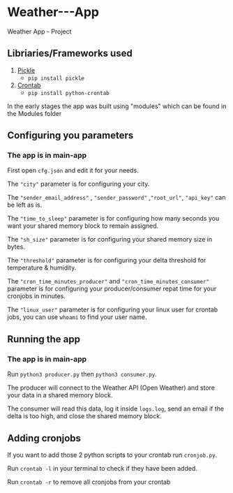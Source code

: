 # Weather---App
Weather App - Project

## Libriaries/Frameworks used

1. [Pickle](https://docs.python.org/3/library/pickle.html)
    - `pip install pickle`
2. [Crontab](https://pypi.org/project/python-crontab/)
    - `pip install python-crontab`

In the early stages the app was built using "modules" which can be found in the Modules folder

## Configuring you parameters

### The app is in main-app

First open `cfg.json` and edit it for your needs.

The `"city"` parameter is for configuring your city.

The `"sender_email_address"` , `"sender_password"` ,`"root_url"`, `"api_key"` can be left as is.

The `"time_to_sleep"` parameter is for configuring how many seconds you want your shared memory block to remain assigned.

The `"sh_size"` parameter is for configuring your shared memory size in bytes.

The `"threshold"` parameter is for configuring your delta threshold for temperature & humidity.

The `"cron_time_minutes_producer"` and `"cron_time_minutes_consumer"` parameter is for configuring your producer/consumer repat time for your cronjobs in minutes.

The `"linux_user"` parameter is for configuring your linux user for crontab jobs, you can use `whoami` to find your user name.

## Running the app

### The app is in main-app

Run `python3 producer.py` then `python3 consumer.py`. 

The producer will connect to the Weather API (Open Weather) and store your data in a shared memory block.

The consumer will read this data, log it inside `logs.log`, send an email if the delta is too high, and close the shared memory block.

## Adding cronjobs

If you want to add those 2 python scripts to your crontab run `cronjob.py`.

Run `crontab -l` in your terminal to check if they have been added.

Run `crontab -r` to remove all cronjobs from your crontab